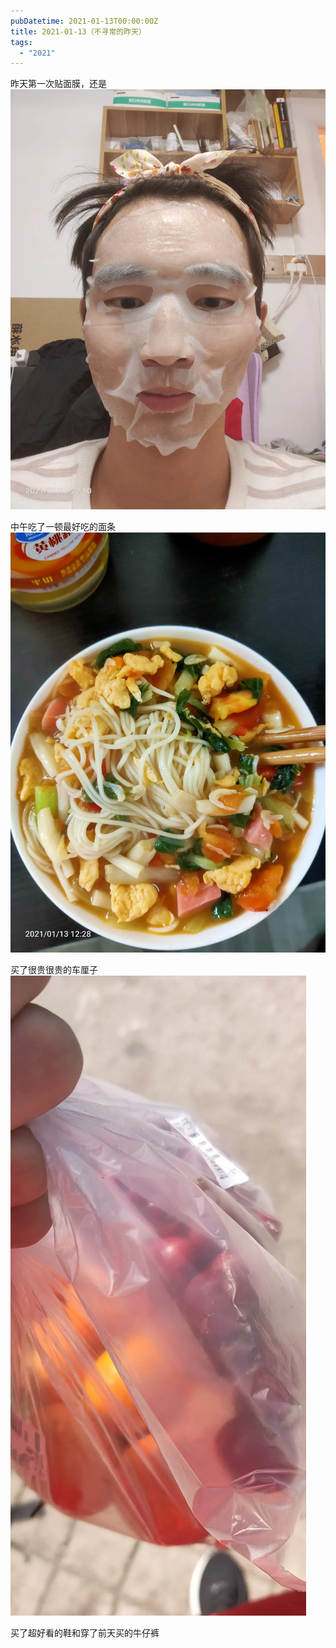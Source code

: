 ```yaml
---
pubDatetime: 2021-01-13T00:00:00Z
title: 2021-01-13（不寻常的昨天）
tags:
  - "2021"
---
```


昨天第一次贴面膜，还是
![](../../img/6904315-85b7976e810f0fb9.jpg)

中午吃了一顿最好吃的面条![](../../img/6904315-f5fefa986b0cf1ed.jpg)

买了很贵很贵的车厘子
![](../../img/6904315-6a5c5e17b90b95c2.jpg)

买了超好看的鞋和穿了前天买的牛仔裤
